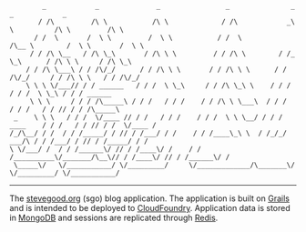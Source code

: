             _            _              _                _               _             _            _        
           / /\         /\ \           /\ \             / /\            _\ \          /\ \         /\ \      
          / /  \       /  \ \         /  \ \           / /  \          /\__ \        /  \ \       /  \ \     
         / / /\ \__   / /\ \_\       / /\ \ \         / / /\ \        / /_ \_\      / /\ \ \     / /\ \_\    
        / / /\ \___\ / / /\/_/      / / /\ \ \       / / /\ \ \      / / /\/_/     / / /\ \ \   / / /\/_/    
        \ \ \ \/___// / / ______   / / /  \ \_\     / / /\ \_\ \    / / /         / / /  \ \_\ / / / ______  
         \ \ \     / / / /\_____\ / / /   / / /    / / /\ \ \___\  / / /         / / /   / / // / / /\_____\ 
     _    \ \ \   / / /  \/____ // / /   / / /    / / /  \ \ \__/ / / / ____    / / /   / / // / /  \/____ / 
    /_/\__/ / /  / / /_____/ / // / /___/ / /    / / /____\_\ \  / /_/_/ ___/\ / / /___/ / // / /_____/ / /  
    \ \/___/ /  / / /______\/ // / /____\/ /    / / /__________\/_______/\__\// / /____\/ // / /______\/ /   
     \_____\/   \/___________/ \/_________/     \/_____________/\_______\/    \/_________/ \/___________/    
                                                                                                             
---------------------------------------------------------------------------------------------------------------- 


The [stevegood.org](http://stevegood.org) (sgo) blog application.  The application is built on
[Grails](http://grails.org/) and is intended to be deployed to [CloudFoundry](http://cloudfoundry.org).
Application data is stored in [MongoDB](http://mongodb.org) and sessions are replicated through [Redis](http://redis.io).
